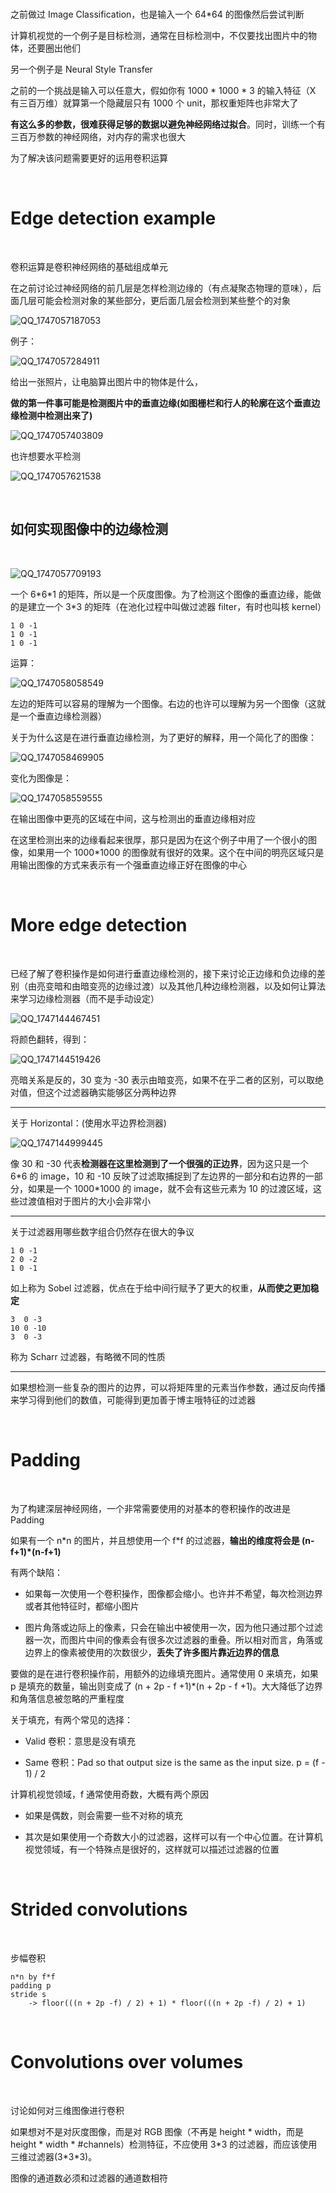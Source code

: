 </br>

<p>之前做过 Image Classification，也是输入一个 64*64 的图像然后尝试判断</p>

<p>计算机视觉的一个例子是目标检测，通常在目标检测中，不仅要找出图片中的物体，还要圈出他们</p>

<p>另一个例子是 Neural Style Transfer</p>

<p>之前的一个挑战是输入可以任意大，假如你有 1000 * 1000 * 3 的输入特征（X 有三百万维）就算第一个隐藏层只有 1000 个 unit，那权重矩阵也非常大了</p>

<p><b>有这么多的参数，很难获得足够的数据以避免神经网络过拟合</b>。同时，训练一个有三百万参数的神经网络，对内存的需求也很大</p>

<p>为了解决该问题需要更好的运用卷积运算</p>

</br>

# Edge detection example

</br>

<p>卷积运算是卷积神经网络的基础组成单元</p>

<p>在之前讨论过神经网络的前几层是怎样检测边缘的（有点凝聚态物理的意味），后面几层可能会检测对象的某些部分，更后面几层会检测到某些整个的对象</p>

![QQ_1747057187053](https://github.com/user-attachments/assets/0ff7d305-2739-43d0-b23e-b76104387d67)

<p>例子：</p>

![QQ_1747057284911](https://github.com/user-attachments/assets/27619823-1fc5-4d82-86eb-1d9eab2ea0b6)

<p>给出一张照片，让电脑算出图片中的物体是什么，</p>

<b>做的第一件事可能是检测图片中的垂直边缘(如图栅栏和行人的轮廓在这个垂直边缘检测中检测出来了)</b>

![QQ_1747057403809](https://github.com/user-attachments/assets/2f427ba4-5a01-4027-9daf-c9034fe28750)

<p>也许想要水平检测</p>

![QQ_1747057621538](https://github.com/user-attachments/assets/0f88bfe3-cac3-4470-9009-d8ec35ba79dc)

</br>

## 如何实现图像中的边缘检测

</br>

![QQ_1747057709193](https://github.com/user-attachments/assets/572f7538-dac8-4355-95b9-296a554a8685)

<p>一个 6*6*1 的矩阵，所以是一个灰度图像。为了检测这个图像的垂直边缘，能做的是建立一个 3*3 的矩阵（在池化过程中叫做过滤器 filter，有时也叫核 kernel）</p>

```
1 0 -1
1 0 -1
1 0 -1
```

<p>运算：</p>

![QQ_1747058058549](https://github.com/user-attachments/assets/ce71b6b8-a59d-406e-a64a-24f51fab1ac3)

<p>左边的矩阵可以容易的理解为一个图像。右边的也许可以理解为另一个图像（这就是一个垂直边缘检测器）</p>

<p>关于为什么这是在进行垂直边缘检测，为了更好的解释，用一个简化了的图像：</p>

![QQ_1747058469905](https://github.com/user-attachments/assets/0f5eb6c5-e07e-4134-86da-6089a90b99f7)

<p>变化为图像是：</p>

![QQ_1747058559555](https://github.com/user-attachments/assets/e9915472-076f-4c98-9940-058fd48de07d)

<p>在输出图像中更亮的区域在中间，这与检测出的垂直边缘相对应</p>

<p>在这里检测出来的边缘看起来很厚，那只是因为在这个例子中用了一个很小的图像，如果用一个 1000*1000 的图像就有很好的效果。这个在中间的明亮区域只是用输出图像的方式来表示有一个强垂直边缘正好在图像的中心</p>

</br>

# More edge detection

</br>

<p>已经了解了卷积操作是如何进行垂直边缘检测的，接下来讨论正边缘和负边缘的差别（由亮变暗和由暗变亮的边缘过渡）以及其他几种边缘检测器，以及如何让算法来学习边缘检测器（而不是手动设定）</p>

![QQ_1747144467451](https://github.com/user-attachments/assets/d8151634-08e8-4640-8ff6-8460aaf39e9c)

<p>将颜色翻转，得到：</p>

![QQ_1747144519426](https://github.com/user-attachments/assets/8eaa378c-4a4e-4dc1-a2c1-de9f215091fb)

<p>亮暗关系是反的，30 变为 -30 表示由暗变亮，如果不在乎二者的区别，可以取绝对值，但这个过滤器确实能够区分两种边界</p>

<hr>

<p>关于 Horizontal：(使用水平边界检测器)</p>

![QQ_1747144999445](https://github.com/user-attachments/assets/5bed50f8-1200-4a98-9092-56ffb109faf7)

<p>像 30 和 -30 代表<b>检测器在这里检测到了一个很强的正边界</b>，因为这只是一个 6*6 的 image，10 和 -10 反映了过滤取捕捉到了左边界的一部分和右边界的一部分，如果是一个 1000*1000 的 image，就不会有这些元素为 10 的过渡区域，这些过渡值相对于图片的大小会非常小</p>

<hr>

<p>关于过滤器用哪些数字组合仍然存在很大的争议</p>

```
1 0 -1
2 0 -2
1 0 -1
```

<p>如上称为 Sobel 过滤器，优点在于给中间行赋予了更大的权重，<b>从而使之更加稳定</b></p>

```
3  0 -3
10 0 -10
3  0 -3
```

<p>称为 Scharr 过滤器，有略微不同的性质</p>

<hr>

<p>如果想检测一些复杂的图片的边界，可以将矩阵里的元素当作参数，通过反向传播来学习得到他们的数值，可能得到更加善于博主哦特征的过滤器</p>

</br>

# Padding

</br>

<p>为了构建深层神经网络，一个非常需要使用的对基本的卷积操作的改进是 Padding</p>

<p>如果有一个 n*n 的图片，并且想使用一个 f*f 的过滤器，<b>输出的维度将会是 (n-f+1)*(n-f+1)</b></p>

<p>有两个缺陷：</p>

- 如果每一次使用一个卷积操作，图像都会缩小。也许并不希望，每次检测边界或者其他特征时，都缩小图片

- 图片角落或边际上的像素，只会在输出中被使用一次，因为他只通过那个过滤器一次，而图片中间的像素会有很多次过滤器的重叠。所以相对而言，角落或边界上的像素被使用的次数很少，<b>丢失了许多图片靠近边界的信息</b>

<p>要做的是在进行卷积操作前，用额外的边缘填充图片。通常使用 0 来填充，如果 p 是填充的数量，输出则变成了 (n + 2p - f +1)*(n + 2p - f +1)。大大降低了边界和角落信息被忽略的严重程度</p>

<p>关于填充，有两个常见的选择：</p>

- Valid 卷积：意思是没有填充

- Same 卷积：Pad so that output size is the same as the input size. p = (f - 1) / 2

<p>计算机视觉领域，f 通常使用奇数，大概有两个原因</p>

- 如果是偶数，则会需要一些不对称的填充

- 其次是如果使用一个奇数大小的过滤器，这样可以有一个中心位置。在计算机视觉领域，有一个特殊点是很好的，这样就可以描述过滤器的位置

</br>

# Strided convolutions

</br>

<p>步幅卷积</p>
 
```
n*n by f*f
padding p
stride s
    -> floor(((n + 2p -f) / 2) + 1) * floor(((n + 2p -f) / 2) + 1)
```

</br>

# Convolutions over volumes

</br>

<p>讨论如何对三维图像进行卷积</p>

<p>如果想对不是对灰度图像，而是对 RGB 图像（不再是 height * width，而是 height * width * #channels）检测特征，不应使用 3*3 的过滤器，而应该使用三维过滤器(3*3*3)。</p>

<p>图像的通道数必须和过滤器的通道数相符</p>







































































































































































































































































































































































































































































































































